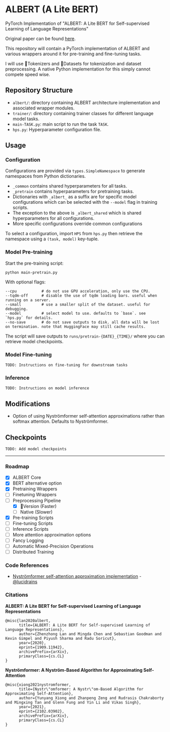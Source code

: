# ALBERT (A Lite BERT)
PyTorch Implementation of "ALBERT: A Lite BERT for Self-supervised Learning of Language Representations"

Original paper can be found [here](https://arxiv.org/abs/1909.11942).

This repository will contain a PyTorch implementation of ALBERT and various wrappers around it for pre-training and fine-tuning tasks.

I will use 🤗Tokenizers and 🤗Datasets for tokenization and dataset
preprocessing. A native Python implementation for this simply cannot compete
speed wise. 

## Repository Structure
- `albert/`: directory containing ALBERT architecture implementation and
  associated wrapper modules.
- `trainer/`: directory containing trainer classes for different language model
  tasks.
- `main-TASK.py`: main script to run the task `TASK`.
- `hps.py`: Hyperparameter configuration file.

## Usage
### Configuration
Configurations are provided via `types.SimpleNamespace` to generate namespaces from Python dictionaries.

- `_common` contains shared hyperparameters for all tasks.
- `_pretrain` contains hyperparameters for pretraining tasks.
- Dictionaries with `_albert_` as a suffix are for specific model configurations
  which can be selected with the `--model` flag in training scripts.
- The exception to the above is `_albert_shared` which is shared hyperparameters
  for all configurations.
- More specific configurations override common configurations

To select a configuration, import `HPS` from `hps.py` then retrieve the
namespace using a `(task, model)` key-tuple.

### Model Pre-training
Start the pre-training script:
```
python main-pretrain.py
```

With optional flags:
```
--cpu           # do not use GPU acceleration, only use the CPU.
--tqdm-off      # disable the use of tqdm loading bars. useful when running on a server.
--small         # use a smaller split of the dataset. useful for debugging.
--model         # select model to use. defaults to `base`. see `hps.py` for details.
--no-save       # do not save outputs to disk. all data will be lost on termination. note that HuggingFace may still cache results.
```
The script will save outputs to `runs/pretrain-{DATE}_{TIME}/` where you can retrieve model checkpoints.

### Model Fine-tuning
`TODO: Instructions on fine-tuning for downstream tasks`

### Inference
`TODO: Instructions on model inference`

## Modifications
- Option of using Nyströmformer self-attention approximations rather than
  softmax attention. Defaults to Nyströmformer.

## Checkpoints
`TODO: Add model checkpoints`

---

### Roadmap
- [X] ALBERT Core
- [X] BERT alternative option
- [X] Pretraining Wrappers
- [ ] Finetuning Wrappers
- [ ] Preprocessing Pipeline
    - [X] 🤗Version (Faster)
    - [ ] Native (Slower)
- [X] Pre-training Scripts
- [ ] Fine-tuning Scripts
- [ ] Inference Scripts
- [ ] More attention approximation options
- [ ] Fancy Logging
- [ ] Automatic Mixed-Precision Operations
- [ ] Distributed Training

### Code References
- [Nyströmformer self-attention approximation implementation](https://github.com/lucidrains/nystrom-attention) - [@lucidrains](https://github.com/lucidrains)

### Citations
**ALBERT: A Lite BERT for Self-supervised Learning of Language Representations**
```
@misc{lan2020albert,
      title={ALBERT: A Lite BERT for Self-supervised Learning of Language Representations}, 
      author={Zhenzhong Lan and Mingda Chen and Sebastian Goodman and Kevin Gimpel and Piyush Sharma and Radu Soricut},
      year={2020},
      eprint={1909.11942},
      archivePrefix={arXiv},
      primaryClass={cs.CL}
}
```

**Nyströmformer: A Nyström-Based Algorithm for Approximating Self-Attention**
```
@misc{xiong2021nystromformer,
      title={Nystr\"omformer: A Nystr\"om-Based Algorithm for Approximating Self-Attention}, 
      author={Yunyang Xiong and Zhanpeng Zeng and Rudrasis Chakraborty and Mingxing Tan and Glenn Fung and Yin Li and Vikas Singh},
      year={2021},
      eprint={2102.03902},
      archivePrefix={arXiv},
      primaryClass={cs.CL}
}
```
